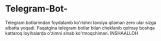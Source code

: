 # Telegram-Bot-
Telegram botlarimdan foydalanib ko'rishni tavsiya qilaman zero ular sizga albatta yoqadi. Faqatgina telegram botlar bilan cheklanib qolmay boshqa kattaroq loyihalarda o'zimni sinab ko'rmoqchiman. INSHAALLOH
